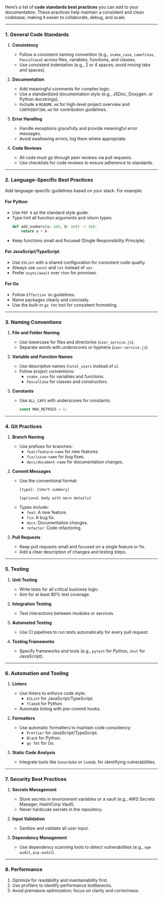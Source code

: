 Here’s a list of **code standards best practices** you can add to your documentation. These practices help maintain a consistent and clean codebase, making it easier to collaborate, debug, and scale.

---

### **1. General Code Standards**
1. **Consistency**
   - Follow a consistent naming convention (e.g., `snake_case`, `camelCase`, `PascalCase`) across files, variables, functions, and classes.
   - Use consistent indentation (e.g., 2 or 4 spaces; avoid mixing tabs and spaces).

2. **Documentation**
   - Add meaningful comments for complex logic.
   - Use a standardized documentation style (e.g., JSDoc, Doxygen, or Python docstrings).
   - Include a `README.md` for high-level project overview and `CONTRIBUTING.md` for contribution guidelines.

3. **Error Handling**
   - Handle exceptions gracefully and provide meaningful error messages.
   - Avoid swallowing errors; log them where appropriate.

4. **Code Reviews**
   - All code must go through peer reviews via pull requests.
   - Use checklists for code reviews to ensure adherence to standards.

---

### **2. Language-Specific Best Practices**
Add language-specific guidelines based on your stack. For example:

#### **For Python**
- Use `PEP 8` as the standard style guide.
- Type hint all function arguments and return types:
  ```python
  def add_numbers(a: int, b: int) -> int:
      return a + b
  ```
- Keep functions small and focused (Single Responsibility Principle).

#### **For JavaScript/TypeScript**
- Use `ESLint` with a shared configuration for consistent code quality.
- Always use `const` and `let` instead of `var`.
- Prefer `async/await` over `then` for promises.

#### **For Go**
- Follow `Effective Go` guidelines.
- Name packages clearly and concisely.
- Use the built-in `go fmt` tool for consistent formatting.

---

### **3. Naming Conventions**
1. **File and Folder Naming**
   - Use lowercase for files and directories (`user_service.js`).
   - Separate words with underscores or hyphens (`user-service.js`).

2. **Variable and Function Names**
   - Use descriptive names (`total_users` instead of `x`).
   - Follow project conventions:
     - `snake_case` for variables and functions.
     - `PascalCase` for classes and constructors.

3. **Constants**
   - Use `ALL_CAPS` with underscores for constants:
     ```javascript
     const MAX_RETRIES = 5;
     ```

---

### **4. Git Practices**
1. **Branch Naming**
   - Use prefixes for branches:
     - `feat/feature-name` for new features.
     - `fix/issue-name` for bug fixes.
     - `docs/document-name` for documentation changes.

2. **Commit Messages**
   - Use the conventional format:
     ```
     [type]: [short summary]

     [optional body with more details]
     ```
   - Types include:
     - `feat`: A new feature.
     - `fix`: A bug fix.
     - `docs`: Documentation changes.
     - `refactor`: Code refactoring.

3. **Pull Requests**
   - Keep pull requests small and focused on a single feature or fix.
   - Add a clear description of changes and testing steps.

---

### **5. Testing**
1. **Unit Testing**
   - Write tests for all critical business logic.
   - Aim for at least 80% test coverage.

2. **Integration Testing**
   - Test interactions between modules or services.

3. **Automated Testing**
   - Use CI pipelines to run tests automatically for every pull request.

4. **Testing Frameworks**
   - Specify frameworks and tools (e.g., `pytest` for Python, `Jest` for JavaScript).

---

### **6. Automation and Tooling**
1. **Linters**
   - Use linters to enforce code style:
     - `ESLint` for JavaScript/TypeScript.
     - `flake8` for Python.
   - Automate linting with pre-commit hooks.

2. **Formatters**
   - Use automatic formatters to maintain code consistency:
     - `Prettier` for JavaScript/TypeScript.
     - `Black` for Python.
     - `go fmt` for Go.

3. **Static Code Analysis**
   - Integrate tools like `SonarQube` or `CodeQL` for identifying vulnerabilities.

---

### **7. Security Best Practices**
1. **Secrets Management**
   - Store secrets in environment variables or a vault (e.g., AWS Secrets Manager, HashiCorp Vault).
   - Never hardcode secrets in the repository.

2. **Input Validation**
   - Sanitize and validate all user input.

3. **Dependency Management**
   - Use dependency scanning tools to detect vulnerabilities (e.g., `npm audit`, `pip-audit`).

---

### **8. Performance**
1. Optimize for readability and maintainability first.
2. Use profilers to identify performance bottlenecks.
3. Avoid premature optimization; focus on clarity and correctness.

